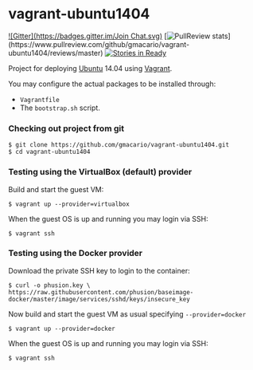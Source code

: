 vagrant-ubuntu1404
==================

[![Gitter](https://badges.gitter.im/Join Chat.svg)](https://gitter.im/gmacario/vagrant-ubuntu1404?utm_source=badge&utm_medium=badge&utm_campaign=pr-badge&utm_content=badge)
[![PullReview stats](https://www.pullreview.com/github/gmacario/vagrant-ubuntu1404/badges/master.svg?)](https://www.pullreview.com/github/gmacario/vagrant-ubuntu1404/reviews/master)
[![Stories in Ready](https://badge.waffle.io/gmacario/vagrant-ubuntu1404.png?label=ready&title=Ready)](https://waffle.io/gmacario/vagrant-ubuntu1404)

Project for deploying [Ubuntu](http://www.ubuntu.com/) 14.04 using [Vagrant](https://www.vagrantup.com/).

You may configure the actual packages to be installed through:
* `Vagrantfile`
* The `bootstrap.sh` script.

### Checking out project from git

```
$ git clone https://github.com/gmacario/vagrant-ubuntu1404.git
$ cd vagrant-ubuntu1404
```

### Testing using the VirtualBox (default) provider
Build and start the guest VM:

```
$ vagrant up --provider=virtualbox
```

When the guest OS is up and running you may login via SSH:

```
$ vagrant ssh
```

### Testing using the Docker provider

Download the private SSH key to login to the container:

```
$ curl -o phusion.key \
https://raw.githubusercontent.com/phusion/baseimage-docker/master/image/services/sshd/keys/insecure_key
```

Now build and start the guest VM as usual specifying `--provider=docker`

```
$ vagrant up --provider=docker
```

When the guest OS is up and running you may login via SSH:

```
$ vagrant ssh
```

<!-- EOF -->
